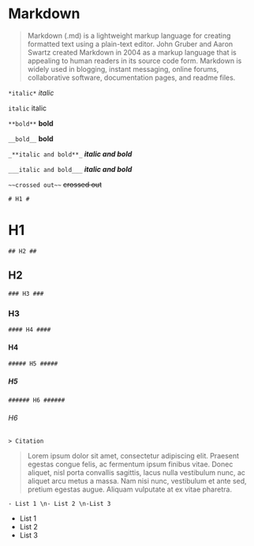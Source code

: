 # Markdown #

> Markdown (.md) is a lightweight markup language for creating formatted text using a plain-text editor. John Gruber and
Aaron Swartz created Markdown in 2004 as a markup language that is appealing to human readers in its source code form.
Markdown is widely used in blogging, instant messaging, online forums, collaborative software, documentation pages, and readme files.

`*italic*`
*italic* 

`italic`
italic 

`**bold**`
**bold**

`__bold__`
__bold__ 

`_**italic and bold**_`
_**italic and bold**_

`___italic and bold___`
___italic and bold___

`~~crossed out~~`
~~crossed out~~

`# H1 #`
# H1 #

`## H2 ##`
## H2 ##

`### H3 ###`
### H3 ###

`#### H4 ####`
#### H4 ####

`##### H5 #####`
##### H5 #####

`###### H6 ######`
###### H6 ######

`> Citation`
> Lorem ipsum dolor sit amet, consectetur adipiscing elit. Praesent egestas congue felis, ac fermentum ipsum finibus vitae. Donec aliquet, nisl porta convallis sagittis, lacus nulla vestibulum nunc, ac aliquet arcu metus a massa. Nam nisi nunc, vestibulum et ante sed, pretium egestas augue. Aliquam vulputate at ex vitae pharetra. 

`- List 1 \n- List 2 \n-List 3`

- List 1
- List 2
- List 3


